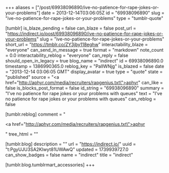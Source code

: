 +++
aliases = ["/post/69938096890/ive-no-patience-for-rape-jokes-or-your-problems"]
date = 2013-12-14T03:06:05Z
id = "69938096890"
slug = "ive-no-patience-for-rape-jokes-or-your-problems"
type = "tumblr-quote"

[tumblr]
is_blaze_pending = false
can_blaze = false
post_url = "https://indirect.io/post/69938096890/ive-no-patience-for-rape-jokes-or-your-problems"
slug = "ive-no-patience-for-rape-jokes-or-your-problems"
short_url = "https://tmblr.co/ZY3jby118eghw"
interactability_blaze = "everyone"
can_send_in_message = true
format = "markdown"
note_count = 0.0
interactability_reblog = "everyone"
can_reply = false
should_open_in_legacy = true
blog_name = "indirect"
id = 69938096890.0
timestamp = 1386990365.0
reblog_key = "PalIWNjg"
is_blazed = false
date = "2013-12-14 03:06:05 GMT"
display_avatar = true
type = "quote"
state = "published"
source = "<a href=\"http://aphyr.com/media/recruiters/rapgenius.txt\">aphyr</a>"
can_like = false
is_blocks_post_format = false
id_string = "69938096890"
summary = "I’ve no patience for rape jokes or your problems with queues"
text = "I&rsquo;ve no patience for rape jokes or your problems with queues"
can_reblog = false

[tumblr.reblog]
comment = "<p><a href=\"http://aphyr.com/media/recruiters/rapgenius.txt\">aphyr</a></p>"
tree_html = ""

[tumblr.blog]
description = ""
url = "https://indirect.io/"
uuid = "t:PgyUJU3SA2Klwyt81UWAwQ"
updated = 1739939727.0
can_show_badges = false
name = "indirect"
title = "indirect"

[tumblr.blog.tumblrmart_accessories]
+++
